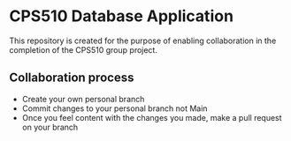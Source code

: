 # CPS510 Database Application
This repository is created for the purpose of enabling collaboration in the completion of the CPS510 group project.

## Collaboration process
- Create your own personal branch
- Commit changes to your personal branch not Main
- Once you feel content with the changes you made, make a pull request on your branch
